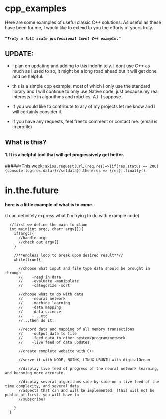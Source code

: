 # cpp_examples
Here are some examples of useful classic C++ solutions. As useful as these have been for me, I would like to extend to you the efforts of yours truly. 

##### `"Truly a full scale professional level C++ example."`

## UPDATE:

* I plan on updating and adding to this indefinitely. I dont use C++ as much as I used to so, it might be a long road ahead but it will get done and be helpful.

* this is a simple cpp example, most of which I only use the standard library and I will continue to only use Native code, just because my real interests lie in algorithms and robotics, A.I. I suppose.

* If you would like to contribute to any of my projects let me know and I will certainly consider it.

* if you have any requests, feel free to comment or contact me. (email is in profile)


## What is this?

#### 1. It is a helpful tool that will get progressively get better.
  #####*This week:
  `axios.request(url,(req,res)=>{if(res.status == 200){console.log(res.data)}//setdata}).then(res => {res}).finally()`

# in.the.future

#### here is a little example of what is to come.
(I can definitely express what I'm trying to do with example code)

```
  //first we define the main function
  int main(int argc, char* argv[]){
    if(argc){
      //handle argc
      //check out argv[]
    }
    
    //**endless loop to break upon desired result**//
    while(true){
      
      //choose what input and file type data should be brought in through
      //    -read in data
      //    -evaluate -manipulate
      //    -categorize -sort
      
      //choose what to do with data
      //    -neural network
      //    -machine learning
      //    -data mapping
      //    -data science
      //    -...etc
      //...then do it.
      
      //record data and mapping of all memory transactions
      //    -output data to file
      //    -feed data to other system/program/network
      //    -live feed of data updates
      
      //create complete website with C++
      
      //serve it with NODE, NGINX, LINUX-UBUNTU with digitalOcean
      
      //display live feed of progress of the neural network learning, and becoming more accurate.
      
      //display several algorithms side-by-side on a live feed of the time complexity, and several data
      //aspects that can and will be implemented. (this will not be public at first. you will have to
      //subscribe)
     
    }
  }

```
